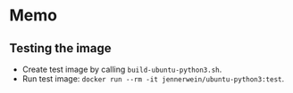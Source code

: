 # Memo

## Testing the image

* Create test image by calling `build-ubuntu-python3.sh`.
* Run test image: `docker run --rm -it jennerwein/ubuntu-python3:test`.
